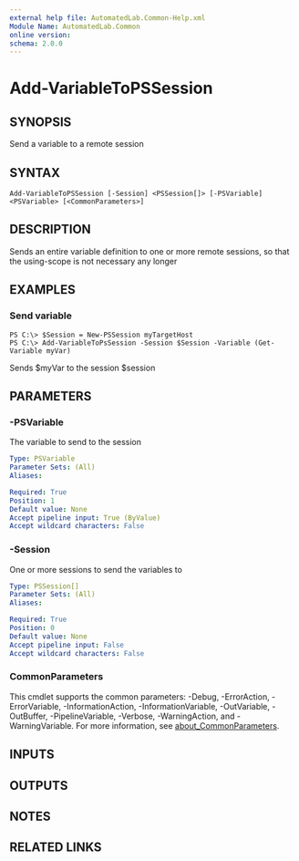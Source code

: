 ```yaml
---
external help file: AutomatedLab.Common-Help.xml
Module Name: AutomatedLab.Common
online version:
schema: 2.0.0
---
```


# Add-VariableToPSSession

## SYNOPSIS
Send a variable to a remote session

## SYNTAX

```
Add-VariableToPSSession [-Session] <PSSession[]> [-PSVariable] <PSVariable> [<CommonParameters>]
```

## DESCRIPTION
Sends an entire variable definition to one or more remote sessions, so that the using-scope is not necessary any longer

## EXAMPLES

### Send variable
```
PS C:\> $Session = New-PSSession myTargetHost
PS C:\> Add-VariableToPsSession -Session $Session -Variable (Get-Variable myVar)
```

Sends $myVar to the session $session

## PARAMETERS

### -PSVariable
The variable to send to the session

```yaml
Type: PSVariable
Parameter Sets: (All)
Aliases:

Required: True
Position: 1
Default value: None
Accept pipeline input: True (ByValue)
Accept wildcard characters: False
```

### -Session
One or more sessions to send the variables to

```yaml
Type: PSSession[]
Parameter Sets: (All)
Aliases:

Required: True
Position: 0
Default value: None
Accept pipeline input: False
Accept wildcard characters: False
```

### CommonParameters
This cmdlet supports the common parameters: -Debug, -ErrorAction, -ErrorVariable, -InformationAction, -InformationVariable, -OutVariable, -OutBuffer, -PipelineVariable, -Verbose, -WarningAction, and -WarningVariable. For more information, see [about_CommonParameters](http://go.microsoft.com/fwlink/?LinkID=113216).

## INPUTS

## OUTPUTS

## NOTES

## RELATED LINKS
